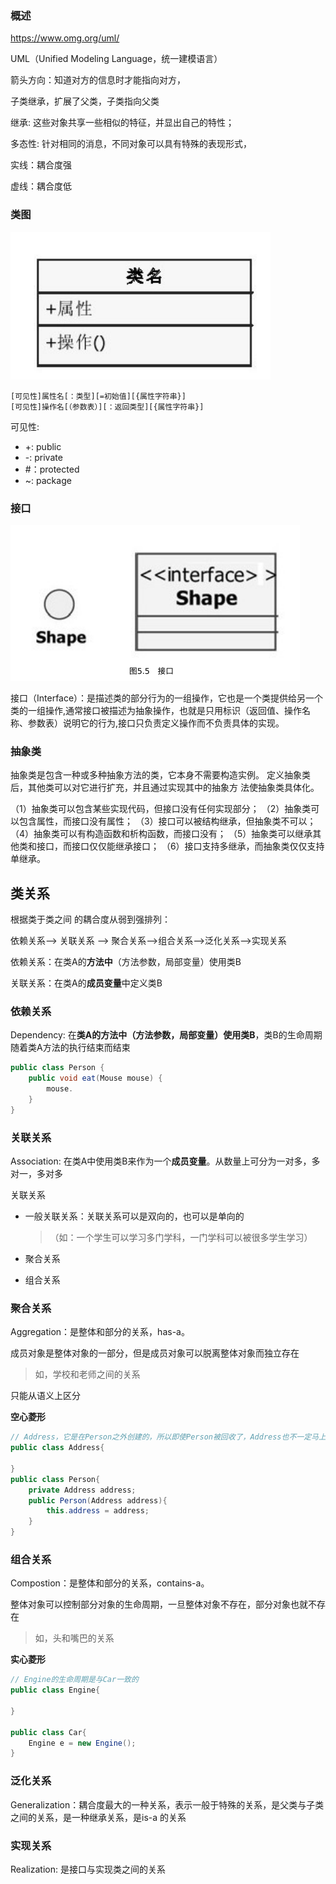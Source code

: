 ### 概述

https://www.omg.org/uml/

UML（Unified Modeling Language，统⼀建模语⾔）

箭头方向：知道对方的信息时才能指向对方，

子类继承，扩展了父类，子类指向父类

继承: 这些对象共享⼀些相似的特征，并显出⾃⼰的特性；

多态性: 针对相同的消息，不同对象可以具有特殊的表现形式，

实线：耦合度强

虚线：耦合度低

### 类图

![image-20210825154918319](UML.assets/image-20210825154918319.png)

```
[可⻅性]属性名[：类型][=初始值][{属性字符串}]
[可⻅性]操作名[（参数表）][：返回类型][{属性字符串}]
```

可⻅性:

- +: public
- -: private
- #：protected
- ~: package

### 接口

![image-20210825155033688](UML.assets/image-20210825155033688.png)

接⼝（Interface）：是描述类的部分⾏为的⼀组操作，它也是⼀个类提供给另⼀个类的⼀组操作,通常接⼝被描述为抽象操作，也就是只⽤标识（返回值、操作名称、参数表）说明它的⾏为,接⼝只负责定义操作⽽不负责具体的实现。



### 抽象类

抽象类是包含⼀种或多种抽象⽅法的类，它本⾝不需要构造实例。
定义抽象类后，其他类可以对它进⾏扩充，并且通过实现其中的抽象⽅
法使抽象类具体化。

（1）抽象类可以包含某些实现代码，但接⼝没有任何实现部分；
（2）抽象类可以包含属性，⽽接⼝没有属性；
（3）接⼝可以被结构继承，但抽象类不可以；
（4）抽象类可以有构造函数和析构函数，⽽接⼝没有；
（5）抽象类可以继承其他类和接⼝，⽽接⼝仅仅能继承接⼝；
（6）接⼝⽀持多继承，⽽抽象类仅仅⽀持单继承。



## 类关系

根据类于类之间 的耦合度从弱到强排列：

依赖关系--> 关联关系 --> 聚合关系-->组合关系-->泛化关系-->实现关系

依赖关系：在类A的**方法中**（方法参数，局部变量）使用类B

关联关系：在类A的**成员变量**中定义类B





### 依赖关系

Dependency: 在**类A的方法中（方法参数，局部变量）使用类B**，类B的生命周期随着类A方法的执行结束而结束

```java
public class Person {
    public void eat(Mouse mouse) {
        mouse.
    }
}
```



### 关联关系

Association: 在类A中使用类B来作为一个**成员变量**。从数量上可分为一对多，多对一，多对多

关联关系 

- 一般关联关系：关联关系可以是双向的，也可以是单向的

  >  （如：一个学生可以学习多门学科，一门学科可以被很多学生学习）

- 聚合关系

- 组合关系

### 聚合关系

Aggregation：是整体和部分的关系，has-a。

成员对象是整体对象的一部分，但是成员对象可以脱离整体对象而独立存在

> 如，学校和老师之间的关系

只能从语义上区分

**空心菱形**

```java
// Address，它是在Person之外创建的，所以即使Person被回收了，Address也不一定马上也会回收
public class Address{
    
}
public class Person{
    private Address address;
    public Person(Address address){
		this.address = address;
    }
}
```

### 组合关系

Compostion：是整体和部分的关系，contains-a。

整体对象可以控制部分对象的生命周期，一旦整体对象不存在，部分对象也就不存在

> 如，头和嘴巴的关系

**实心菱形**

```java
// Engine的生命周期是与Car一致的
public class Engine{
    
}

public class Car{
    Engine e = new Engine();
}
```

### 泛化关系

Generalization：耦合度最大的一种关系，表示一般于特殊的关系，是父类与子类之间的关系，是一种继承关系，是is-a 的关系

### 实现关系

Realization: 是接口与实现类之间的关系
